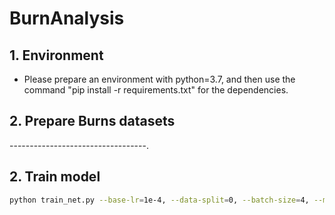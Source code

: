 # BurnAnalysis
## 1. Environment
- Please prepare an environment with python=3.7, and then use the command "pip install -r requirements.txt" for the dependencies.
## 2. Prepare Burns datasets 
----------------------------------. 
## 2. Train model 
```bash
python train_net.py --base-lr=1e-4, --data-split=0, --batch-size=4, --max-epoch=150, --ckpt-dir=ckpt/tmpckpt, --backbone='convnext
```